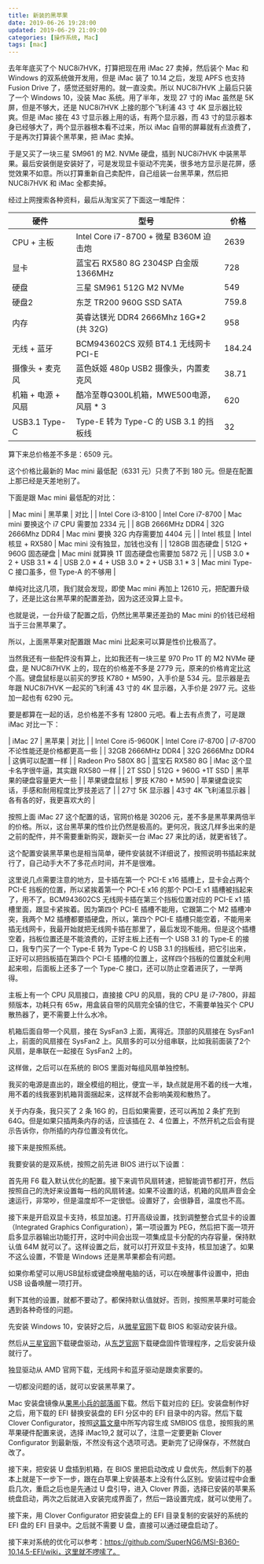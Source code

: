 ```yaml
---
title: 新装的黑苹果
date: 2019-06-26 19:28:00
updated: 2019-06-29 21:09:00
categories: [操作系统, Mac]
tags: [mac]
---
```


去年年底买了个 NUC8i7HVK，打算把现在用 iMac 27 卖掉，然后装个 Mac 和 Windows 的双系统做开发用，但是 iMac 装了 10.14 之后，发现 APFS 也支持 Fusion Drive 了，感觉还挺好用的。就一直没卖。所以 NUC8i7HVK 上最后只装了一个 Windows 10，没装 Mac 系统。用了半年，发现 27 寸的 iMac 虽然是 5K 屏，但是不够大，还是 NUC8i7HVK 上接的那个飞利浦 43 寸 4K 显示器比较爽。但是 iMac 接在 43 寸显示器上用的话，有两个显示器，而 43 寸的显示器本身已经够大了，两个显示器根本看不过来，所以 iMac 自带的屏幕就有点浪费了，于是再次打算装个黑苹果，把 iMac 卖掉。

于是又买了一块三星 SM961 的 M2. NVMe 硬盘，插到 NUC8i7HVK 中装黑苹果。最后安装倒是安装好了，可是发现显卡驱动不完美，很多地方显示是花屏，感觉效果不如意。所以打算重新自己卖配件，自己组装一台黑苹果，然后把 NUC8i7HVK 和 iMac 全都卖掉。

经过上网搜索各种资料，最后从淘宝买了下面这一堆配件：

|         硬件       |                   型号                  |   价格   |
|--------------------|-----------------------------------------|----------|
|      CPU + 主板    | Intel Core i7-8700 + 微星 B360M 迫击炮  |  2639    |
|         显卡       | 蓝宝石 RX580 8G 2304SP 白金版 1366MHz   |   728    |
|         硬盘       | 三星 SM961 512G M2 NVMe                 |   549    |
|         硬盘2      | 东芝 TR200 960G SSD SATA                |   759.8  |
|         内存       | 英睿达镁光 DDR4 2666Mhz 16G*2 (共 32G)  |   958    |
|     无线 + 蓝牙    | BCM943602CS 双频 BT4.1 无线网卡 PCI-E   |   184.24 |
|   摄像头 + 麦克风  | 蓝色妖姬 480p USB2 摄像头，内置麦克风   |    38.71 |
| 机箱 + 电源 + 风扇 | 酷冷至尊Q300L机箱，MWE500电源，风扇 * 3 |   620    |
|    USB3.1 Type-C   | Type-E 转为 Type-C 的 USB 3.1 的挡板线  |    32    |

算下来总价格差不多是：6509 元。

这个价格比最新的 Mac mini 最低配（6331 元）只贵了不到 180 元。但是在配置上那已经是天差地别了。

下面是跟 Mac mini 最低配的对比：

|         Mac mini          |                 黑苹果                  |                       对比                   |
|    Intel Core i3-8100     |           Intel Core i7-8700            | Mac mini 要换这个 i7 CPU 需要加 2334 元      |
|     8GB 2666MHz DDR4      |            32G 2666Mhz DDR4             | Mac mini 要换 32G 内存需要加 4404 元         |
|        Intel 核显         |           Intel 核显 + RX580            | Mac mini 没有独显，加钱也没有                |
|      128GB 固态硬盘       |          512G + 960G 固态硬盘           | Mac mini 就算换 1T 固态硬盘也需要加 5872 元  |
| USB 3.0 * 2 + USB 3.1 * 4 | USB 2.0 * 4 + USB 3.0 * 2 + USB 3.1 * 3 | Mac mini Type-C 接口虽多，但 Type-A 的不够用 |

单纯对比这几项，我们就会发现，即使 Mac mini 再加上 12610 元，把配置升级了，还是比这台黑苹果的配置差劲，因为这还没算上显卡。

也就是说，一台升级了配置之后，仍然比黑苹果还差劲的 Mac mini 的价钱已经相当于三台黑苹果了。

所以，上面黑苹果对配置跟 Mac mini 比起来可以算是性价比极高了。

当然我还有一些配件没有算上，比如我还有一块三星 970 Pro 1T 的 M2 NVMe 硬盘，是 NUC8i7HVK 上的，现在的价格差不多是 2779 元，原来的价格肯定比这个高。键盘鼠标是以前买的罗技 K780 + M590，入手价是 534 元。显示器是去年跟 NUC8i7HVK 一起买的飞利浦 43 寸的 4K 显示器，入手价是 2977 元。这些加一起也有 6290 元。

要是都算在一起的话，总价格差不多有 12800 元吧。看上去有点贵了，可是跟 iMac 对比一下：

|      iMac 27        |        黑苹果        |                       对比                  |
| Intel Core i5-9600K |  Intel Core i7-8700  | i7-8700 不论性能还是价格都更高一些          |
|  32GB 2666MHz DDR4  |   32G 2666Mhz DDR4   | 这俩可以配置一样                            |
| Radeon Pro 580X 8G  |   蓝宝石 RX580 8G    | iMac 这个显卡名字很牛逼，其实跟 RX580 一样  |
|       2T SSD        | 512G + 960G +1T SSD  | 黑苹果的硬盘容量更大一些                    |
|    苹果键盘鼠标     |  罗技 K780 + M590    | 苹果键盘说实话，手感和耐用程度比罗技差远了  |
|   27寸 5K 显示器    | 43寸 4K 飞利浦显示器 | 各有各的好，我更喜欢大的                    |

按照上面 iMac 27 这个配置的话，官网价格是 30206 元，差不多是黑苹果两倍半的价格。所以，这台黑苹果的性价比仍然是极高的。更何况，我这几样多出来的是之前的配件，并不需要重新购买，跟新买一台 iMac 27 来比的话，就更省钱了。

这个配置安装黑苹果也是相当简单，硬件安装就不详细说了，按照说明书插起来就行了，自己动手大不了多花点时间，并不是很难。

这里说几点需要注意的地方，显卡插在第一个 PCI-E x16 插槽上，显卡会占两个 PCI-E 挡板的位置，所以紧挨着第一个 PCI-E x16 的那个 PCI-E x1 插槽被挡起来了，用不了。BCM943602CS 无线网卡插在第三个挡板位置对应的 PCI-E x1 插槽里面，跟显卡紧挨着。因为第四个 PCI-E 插槽不能用，它跟第二个 M2 插槽冲突，我两个 M2 插槽都要插硬盘，所以，第四个 PCI-E 插槽只能空着，不能用来插无线网卡，我最开始就把无线网卡插在那里了，最后发现不能用。但是这个插槽空着，挡板位置还是不能浪费的，正好主板上还有一个 USB 3.1 的 Type-E 的接口，我专门买了一个 Type-E 转为 Type-C 的 USB 3.1 的挡板线，把它引出来，正好可以把挡板插在第四个 PCI-E 插槽的位置上，这样四个挡板的位置就全利用起来啦，后面板上还多了一个 Type-C 接口，还可以防止空着进灰了，一举两得。

主板上有一个 CPU 风扇接口，直接接 CPU 的风扇，我的 CPU 是 i7-7800，非超频版本，功耗只有 65w，用盒装自带的风扇完全镇的住它，不需要单独买个 CPU 散热器了，更不需要上什么水冷。

机箱后面自带一个风扇，接在 SysFan3 上面，离得近。顶部的风扇接在 SysFan1 上，前面的风扇接在 SysFan2 上。风扇多的可以分组串联，比如我前面装了2个风扇，是串联在一起接在 SysFan2 上的。

这样做，之后可以在系统的 BIOS 里面对每组风扇单独控制。

我买的电源是直出的，跟全模组的相比，便宜一半，缺点就是用不着的线一大堆，用不着的线我塞到机箱背面捆起来，这样就不会影响美观和散热了。

关于内存条，我只买了 2 条 16G 的，日后如果需要，还可以再加 2 条扩充到 64G。但是如果只插两条内存的话，应该插在 2、4 位置上，不然开机之后会有提示告诉你，你所插的内存位置没有优化。

接下来是按照系统。

我要安装的是双系统，按照之前先进 BIOS 进行以下设置：

首先用 F6 载入默认优化的配置。接下来调节风扇转速，把智能调节都打开，然后按照自己的洗好来设置每一档的风扇转速。如果不设置的话，机箱的风扇声音会全速运行，非常吵，但是温度却不一定很低。设置好了，会很静音，温度也不高。

接下来是开启双显卡支持，核显加速。打开高级设置，找到调整整合式显卡的设置（Integrated Graphics Configuration），第一项设置为 PEG，然后把下面一项开启多显示器输出功能打开，这时中间会出现一项集成显卡分配的内存容量，保持默认值 64M 就可以了。这样设置之后，就可以打开双显卡支持，核显加速了。如果不这么设置，不管是 Windows 还是黑苹果都会有问题。

如果你希望可以用USB鼠标或键盘唤醒电脑的话，可以在唤醒事件设置中，把由 USB 设备唤醒一项打开。

剩下其他的设置，就都不要动了。都保持默认值就好。否则，按照黑苹果时可能会遇到各种奇怪的问题。

先安装 Windows 10，安装好之后，从[微星官网](https://cn.msi.com/Motherboard/support/B360M-MORTAR)下载 BIOS 和驱动安装升级。

然后从[三星官网](https://www.samsung.com/semiconductor/minisite/ssd/download/tools/)下载硬盘驱动，从[东芝官网](https://ssd.toshiba-memory.com/cn-apac/download/)下载硬盘固件管理程序，之后安装升级就行了。

独显驱动从 AMD 官网下载，无线网卡和蓝牙驱动是跟卖家要的。

一切都没问题的话，就可以安装黑苹果了。

Mac 安装盘镜像从[果黑小兵的部落阁](https://blog.daliansky.net/)下载。然后下载对应的 [EFI](https://github.com/SuperNG6/MSI-B360-10.14.5-EFI/releases)。安装盘制作好之后，用下载的 EFI 替换安装盘的 EFI 分区中的 EFI 目录中的内容。然后下载 Clover Configurator，按照[这篇文章](https://sleele.com/2019/03/21/smbios/)中所写内容生成 SMBIOS 信息，按照我的黑苹果硬件配置来说，选择 iMac19,2 就可以了，注意一定要更新 Clover Configurator 到最新版，不然没有这个选项可选。更新完了记得保存，不然就白改了。

接下来，把安装 U 盘插到机箱，在 BIOS 里把启动改成 U 盘优先，然后剩下的基本上就是下一步下一步，跟在白苹果上安装基本上没有什么区别。安装过程中会重启几次，重启之后也是先通过 U 盘引导，进入 Clover 界面，选择已安装的苹果系统盘启动，两次之后就进入安装完成界面了，然后一路设置完成，就可以使用了。

接下来，用 Clover Configurator 把安装盘上的 EFI 目录复制的安装好的系统的 EFI 盘的 EFI 目录中。之后就不需要 U 盘，直接可以通过硬盘启动了。

接下来对系统的优化可以参考：https://github.com/SuperNG6/MSI-B360-10.14.5-EFI/wiki，这里就不啰嗦了。

